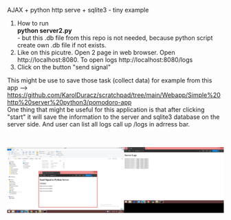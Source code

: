 AJAX + python http serve + sqlite3 - tiny example
<br />
1. How to run<br />
<b>python server2.py</b><br /> - but this .db file from this repo is not needed, because python script create own .db file if not exists.
2. Like on this picutre. Open 2 page in web browser. Open http://localhost:8080. To open logs http://localhost:8080/logs<br />
3. Click on the button "send signal" <br />

This might be use to save those task (collect data)  for example from this app --> https://github.com/KarolDuracz/scratchpad/tree/main/Webapp/Simple%20http%20server%20python3/pomodoro-app <br />
One thing that might be useful for this application is that after clicking "start" it will save the information to the server and sqlite3 database on the server side. And user can list all logs call up /logs in adrress bar.

<br />

![dump](https://raw.githubusercontent.com/KarolDuracz/scratchpad/main/Webapp/Simple%20http%20server%20python3/ajax%20http%20python%20server%20and%20sqlite3/40%20-%2011-09-2024%20-%20ajax%20http%20python%20server%20and%20sqlite3.png)
